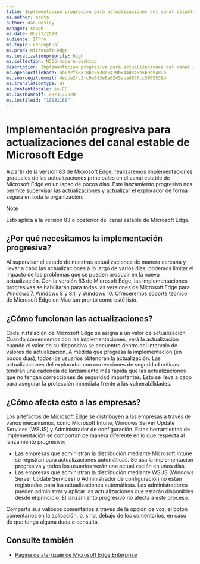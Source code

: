 ```yaml
---
title: Implementación progresiva para actualizaciones del canal estable de Microsoft Edge
ms.author: aguta
author: dan-wesley
manager: srugh
ms.date: 05/21/2020
audience: ITPro
ms.topic: conceptual
ms.prod: microsoft-edge
ms.localizationpriority: high
ms.collection: M365-modern-desktop
description: Implementación progresiva para actualizaciones del canal estable de Microsoft Edge
ms.openlocfilehash: 5b0d2f58318b10538d0470b644d346b5b9b9489b
ms.sourcegitcommit: 4edbe2fc2fc9a013e6a0245aba485fcc5905539b
ms.translationtype: HT
ms.contentlocale: es-ES
ms.lasthandoff: 08/31/2020
ms.locfileid: "10981160"
---
```

# Implementación progresiva para actualizaciones del canal estable de Microsoft Edge

A partir de la versión 83 de Microsoft Edge, realizaremos implementaciones graduales de las actualizaciones principales en el canal estable de Microsoft Edge en un lapso de pocos días. Este lanzamiento progresivo nos permite supervisar las actualizaciones y actualizar el explorador de forma segura en toda la organización.

> [!NOTE]
> Esto aplica a la versión 83 o posterior del canal estable de Microsoft Edge.

##  <a name="why-do-we-need-progressive-rollout"></a>¿Por qué necesitamos la implementación progresiva?

Al supervisar el estado de nuestras actualizaciones de manera cercana y llevar a cabo las actualizaciones a lo largo de varios días, podemos limitar el impacto de los problemas que se pueden producir en la nueva actualización. Con la versión 83 de Microsoft Edge, las implementaciones progresivas se habilitarán para todas las versiones de Microsoft Edge para Windows 7, Windows 8 y 8.1, y Windows 10. Ofreceremos soporte técnico de Microsoft Edge en Mac tan pronto como esté listo.

##  <a name="how-will-the-updates-work"></a>¿Cómo funcionan las actualizaciones?

Cada instalación de Microsoft Edge se asigna a un valor de actualización. Cuando comencemos con las implementaciones, verá la actualización cuando el valor de su dispositivo se encuentre dentro del intervalo de valores de actualización. A medida que progresa la implementación (en pocos días), todos los usuarios obtendrán la actualización. Las actualizaciones del explorador con correcciones de seguridad críticas tendrán una cadencia de lanzamiento más rápida que las actualizaciones que no tengan correcciones de seguridad importantes. Esto se lleva a cabo para asegurar la protección inmediata frente a las vulnerabilidades.

##  <a name="how-does-this-affect-enterprises"></a>¿Cómo afecta esto a las empresas?

Los artefactos de Microsoft Edge se distribuyen a las empresas a través de varios mecanismos, como Microsoft Intune, Windows Server Update Services (WSUS) y Administrador de configuración. Estas herramientas de implementación se comportan de manera diferente en lo que respecta al lanzamiento progresivo:

- Las empresas que administran la distribución mediante Microsoft Intune se registran para actualizaciones automáticas. Se usa la implementación progresiva y todos los usuarios verán una actualización en unos días.
- Las empresas que administran la distribución mediante WSUS (Windows Server Update Services) o Administrador de configuración no están registradas para las actualizaciones automáticas. Los administradores pueden administrar y aplicar las actualizaciones que estarán disponibles desde el principio. El lanzamiento progresivo no afecta a este proceso.

Comparta sus valiosos comentarios a través de la opción de voz, el botón comentarios en la aplicación, o, sino, debajo de los comentarios, en caso de que tenga alguna duda o consulta.

##  <a name="see-also"></a>Consulte también

- [Página de aterrizaje de Microsoft Edge Enterprise](https://aka.ms/EdgeEnterprise)
